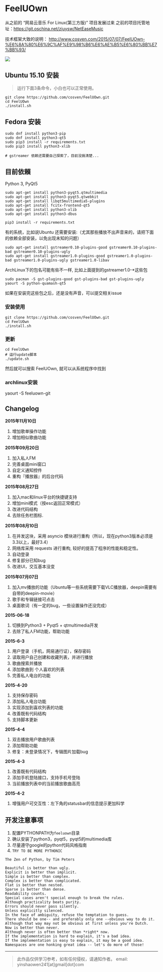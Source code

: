 # FeelUOwn

从之前的 “网易云音乐 For Linux(第三方版)” 项目发展过来
之前的项目托管地址：<https://git.oschina.net/zjuysw/NetEaseMusic>

技术框架大致的说明： <http://www.cosven.com/2015/07/07/FeelUOwn-%E6%8A%80%E6%9C%AF%E9%98%B6%E6%AE%B5%E6%80%BB%E7%BB%93/>

![](http://7xnn7w.com1.z0.glb.clouddn.com/v5.0a.png)


## Ubuntu 15.10 安装

> 运行下面3条命令，小白也可以正常使用。

```
git clone https://github.com/cosven/FeelUOwn.git
cd FeelUOwn
./install.sh
```

## Fedora 安装
```
sudo dnf install python3-pip
sudo dnf install python3-qt5
sudo pip3 install -r requirements.txt
sudo pip3 install python3-xlib

# gstreamer 依赖还需要自己探索了，目前没搞清楚...
```

## 目前依賴
Python 3, PyQt5

```
sudo apt-get install python3-pyqt5.qtmultimedia
sudo apt-get install python3-pyqt5.qtwebkit
sudo apt-get install libqt5multimedia5-plugins
sudo apt-get install fcitx-frontend-qt5
sudo apt-get install python3-xlib
sudo apt-get install python3-dbus

pip3 install -r requirements.txt
```

有的系统，比如说Ubuntu 还需要安装:（尤其那些播放不出声音来的，请把下面的依赖全部安装，以免出现未知的问题）

```
sudo apt-get install gstreamer0.10-plugins-good gstreamer0.10-plugins-bad gstreamer0.10-plugins-ugly
sudo apt-get install gstreamer1.0-plugins-good gstreamer1.0-plugins-bad gstreamer1.0-plugins-ugly gstreamer1.0-libav
```

ArchLinux下的包名可能有些不一样, 比如上面提到的gstreamer1.0-*这些包


```
sudo pacman -S gst-plugins-good gst-plugins-bad gst-plugins-ugly
yaourt -S python-quamash-qt5
```

如果在安装完这些包之后，还是没有声音，可以提交相关issue

### 安装使用

```
git clone https://github.com/cosven/FeelUOwn.git
cd FeelUOwn
./install.sh
```

### 更新
```
cd FeelUOwn
# 运行update脚本
./update.sh
```

然后就可以搜索 FeelUOwn, 就可以从系统程序中找到

### archlinux安装
yaourt -S feeluown-git 

## Changelog

**2015年11月10日**

1. 增加歌单操作功能
2. 增加相似歌曲功能

**2015年09月20日**

1. 加入私人FM
2. 完善桌面mini窗口
3. 自定义通知控件
4. 重构『播放器』的后台代码

**2015年08月27日**

1. 加入mac和linux平台的快捷键支持
2. 增加mini模式（按esc返回正常模式）
3. 改进代码结构
4. 去除任务栏图标.

**2015年08月10日**

1. 在并发这块，采用 asyncio 模块进行重构（所以，现在python3版本必须是3.3以上，最好3.4）
2. 网络库采用 requests 进行重构, 较好的提高了程序的性能和稳定性。
3. 自动登录
4. 修复部分已知bug
5. 改进UI，交互基本没变

**2015年07月07日**

1. 加入mv播放的功能（Ubuntu等一些系统需要下载VLC播放器，deepin需要有自带的deepin-movie）
2. 歌手和专辑链接可点击
3. 桌面歌词（有一定的bug，一些设置操作还没完成）

**2015-06-18**

1. 切换到Python3 + Pyqt5 + qtmultimedia开发
2. 去除了私人FM功能，帮助功能

**2015-6-3**

1. 用户登录（手机，网易通行证），保存密码
2. 读取用户自己创建和收藏列表，并进行播放
3. 歌曲搜索并播放
4. 添加歌曲到 个人喜欢的列表
5. 完善私人电台的功能

**2015-4-20**

1. 支持保存密码
2. 添加私人电台功能
3. 实现添加到喜欢列表的功能
4. 改善既有代码结构
5. 支持脚本更新

**2015-4-4**

1. 双击播放用户歌曲列表
2. 添加帮助功能
3. 修复：未登录情况下，专辑图片加载bug

**2015-4-3**

1. 改善既有代码结构
2. 添加手机登陆接口，支持手机号登陆
3. 当前播放列表中的当前播放歌曲高亮


**2015-4-2**

1. 增强用户可交互性：左下角的statusbar的信息提示更加科学

## 开发注意事项
1. 配置PYTHONPATH为`feeluown`目录
2. 确认安装了python3，pyqt5，pyqt5的multimedia库
3. 尽量遵守google的python代码风格指南
4. `TRY TO BE MORE PYTHONIC`


```
The Zen of Python, by Tim Peters

Beautiful is better than ugly.
Explicit is better than implicit.
Simple is better than complex.
Complex is better than complicated.
Flat is better than nested.
Sparse is better than dense.
Readability counts.
Special cases aren't special enough to break the rules.
Although practicality beats purity.
Errors should never pass silently.
Unless explicitly silenced.
In the face of ambiguity, refuse the temptation to guess.
There should be one-- and preferably only one --obvious way to do it.
Although that way may not be obvious at first unless you're Dutch.
Now is better than never.
Although never is often better than *right* now.
If the implementation is hard to explain, it's a bad idea.
If the implementation is easy to explain, it may be a good idea.
Namespaces are one honking great idea -- let's do more of those!
```


-----------------------------------------
> 此作品仅供学习参考，如有任何侵权，请通知作者。
> email: yinshaowen241\[at\]gmail\[dot\]com
